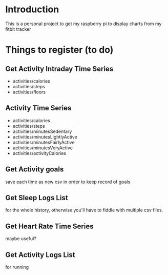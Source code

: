 # Introduction
This is a personal project to get my raspberry pi to display charts from my fitbit tracker

# Things to register (to do)
## Get Activity Intraday Time Series
- activities/calories
- activities/steps
- activities/floors

## Activity Time Series
- activities/calories
- activities/steps
- activities/minutesSedentary
- activities/minutesLightlyActive
- activities/minutesFairlyActive
- activities/minutesVeryActive
- activities/activityCalories

## Get Activity goals
save each time as new csv in order to keep record of goals

## Get Sleep Logs List
for the whole history, otherwise you'll have to fiddle with multiple csv files.

## Get Heart Rate Time Series
maybe useful?

## Get Activity Logs List
for running

